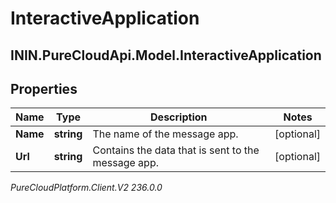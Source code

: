 # InteractiveApplication

## ININ.PureCloudApi.Model.InteractiveApplication

## Properties

|Name | Type | Description | Notes|
|------------ | ------------- | ------------- | -------------|
| **Name** | **string** | The name of the message app. | [optional] |
| **Url** | **string** | Contains the data that is sent to the message app. | [optional] |



_PureCloudPlatform.Client.V2 236.0.0_
